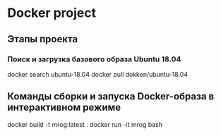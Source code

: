 # Docker project
## Этапы проекта
### Поиск и загрузка базового образа Ubuntu 18.04
docker search ubuntu-18.04
docker pull dokken/ubuntu-18.04

## Команды сборки и запуска Docker-образа в интерактивном режиме
docker build -t mrog:latest .   docker run -it mrog bash
